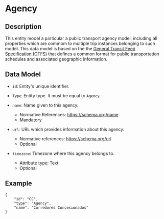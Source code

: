 # Agency

## Description

This entity model a particular a public transport agency model, including all properties which are commom to multiple trip instances belonging to such model. This data model is based on the the [General Transit Feed Specification (GTFS)](https://developers.google.com/transit/gtfs/) that defines a common format for public transportation schedules and associated geographic information.

## Data Model
- ```id```: Entity's unique identifier.

- ```Type```: Entity type. It must be equal to ```Agency```.

- ```name```: Name given to this agency.
    - Normative References: https://schema.org/name
    - Mandatory 

- ```url```: URL which provides information about this agency.
    - Normative references: https://schema.org/url 
    - Optional 
    
- ```timezone```: Timezone where this agency belongs to.
    - Attribute type: [Text](https://schema.org/Text)
    - Optional

## Example

```
{
    "id": "CC",
    "type": "Agency",
    "name": "Corredores Concesionados"
}
```
